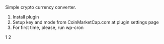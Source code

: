 Simple crypto currency converter. 

1. Install plugin
2. Setup key and mode from CoinMarketCap.com at plugin settings page
3. For first time, please, run wp-cron

1 2